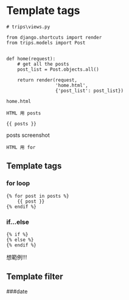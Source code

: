 # Template tags


```
# trips\views.py

from django.shortcuts import render
from trips.models import Post


def home(request):
    # get all the posts
    post_list = Post.objects.all()

    return render(request,
                  'home.html',
                  {'post_list': post_list})
```
`home.html`

```
HTML 用 posts
```

`{{ posts }}`

posts screenshot

```
HTML 用 for
```

## Template tags
### for loop
```
{% for post in posts %}
    {{ post }}
{% endif %}
```
### if...else

```
{% if %}
{% else %}
{% endif %}
```

想範例!!!


## Template filter
###date

